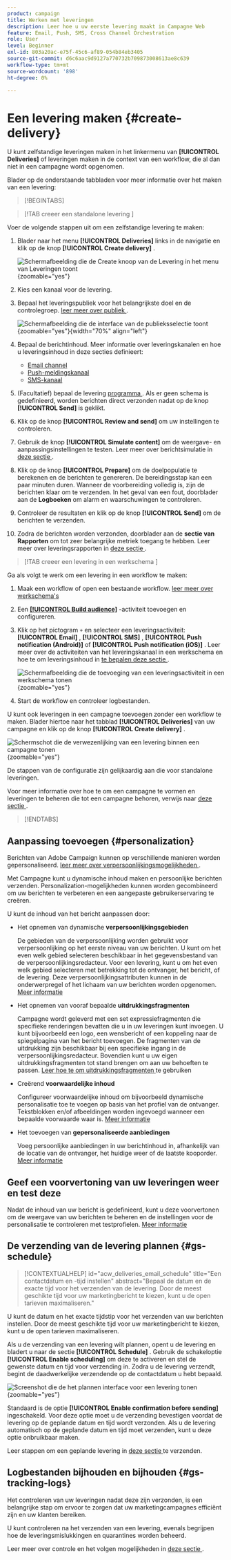 ```yaml
---
product: campaign
title: Werken met leveringen
description: Leer hoe u uw eerste levering maakt in Campagne Web
feature: Email, Push, SMS, Cross Channel Orchestration
role: User
level: Beginner
exl-id: 803a20ac-e75f-45c6-af89-054b84eb3405
source-git-commit: d6c6aac9d9127a770732b709873008613ae8c639
workflow-type: tm+mt
source-wordcount: '898'
ht-degree: 0%

---
```


# Een levering maken {#create-delivery}

U kunt zelfstandige leveringen maken in het linkermenu van **[!UICONTROL Deliveries]** of leveringen maken in de context van een workflow, die al dan niet in een campagne wordt opgenomen.

Blader op de onderstaande tabbladen voor meer informatie over het maken van een levering:

>[!BEGINTABS]

>[!TAB  creeer een standalone levering ]

Voer de volgende stappen uit om een zelfstandige levering te maken:

1. Blader naar het menu **[!UICONTROL Deliveries]** links in de navigatie en klik op de knop **[!UICONTROL Create delivery]** .

   ![ Schermafbeelding die de Create knoop van de Levering in het menu van Leveringen toont ](assets/create-a-delivery.png){zoomable="yes"}

1. Kies een kanaal voor de levering.
1. Bepaal het leveringspubliek voor het belangrijkste doel en de controlegroep. [ leer meer over publiek ](../audience/about-recipients.md).

   ![ Schermafbeelding die de interface van de publieksselectie toont ](assets/select-audience.png){zoomable="yes"}{width="70%" align="left"}

1. Bepaal de berichtinhoud. Meer informatie over leveringskanalen en hoe u leveringsinhoud in deze secties definieert:

   * [Email channel](../email/create-email.md)
   * [Push-meldingskanaal](../push/gs-push.md)
   * [SMS-kanaal](../sms/create-sms.md)

1. (Facultatief) bepaal de levering [ programma ](#gs-schedule). Als er geen schema is gedefinieerd, worden berichten direct verzonden nadat op de knop **[!UICONTROL Send]** is geklikt.
1. Klik op de knop **[!UICONTROL Review and send]** om uw instellingen te controleren.
1. Gebruik de knop **[!UICONTROL Simulate content]** om de weergave- en aanpassingsinstellingen te testen. Leer meer over berichtsimulatie in [ deze sectie ](../preview-test/preview-test.md).
1. Klik op de knop **[!UICONTROL Prepare]** om de doelpopulatie te berekenen en de berichten te genereren. De bereidingsstap kan een paar minuten duren. Wanneer de voorbereiding volledig is, zijn de berichten klaar om te verzenden. In het geval van een fout, doorblader aan de **Logboeken** om alarm en waarschuwingen te controleren.
1. Controleer de resultaten en klik op de knop **[!UICONTROL Send]** om de berichten te verzenden.
1. Zodra de berichten worden verzonden, doorblader aan de **sectie van Rapporten** om tot zeer belangrijke metriek toegang te hebben. Leer meer over leveringsrapporten in [ deze sectie ](../reporting/delivery-reports.md).

>[!TAB  creeer een levering in een werkschema ]

Ga als volgt te werk om een levering in een workflow te maken:

1. Maak een workflow of open een bestaande workflow. [ leer meer over werkschema&#39;s ](../workflows/gs-workflow-creation.md#gs-workflow-steps)
1. Een [**[!UICONTROL Build audience]**](../workflows/activities/build-audience.md) -activiteit toevoegen en configureren.
1. Klik op het pictogram `+` en selecteer een leveringsactiviteit: **[!UICONTROL Email]** , **[!UICONTROL SMS]** , **[!UICONTROL Push notification (Android)]** of **[!UICONTROL Push notification (iOS)]** . Leer meer over de activiteiten van het leveringskanaal in een werkschema en hoe te om leveringsinhoud in [ te bepalen deze sectie ](../workflows/activities/channels.md).

   ![ Schermafbeelding die de toevoeging van een leveringsactiviteit in een werkschema tonen ](assets/add-delivery-in-wf.png){zoomable="yes"}

1. Start de workflow en controleer logbestanden.

U kunt ook leveringen in een campagne toevoegen zonder een workflow te maken. Blader hiertoe naar het tabblad **[!UICONTROL Deliveries]** van uw campagne en klik op de knop **[!UICONTROL Create delivery]** .

![ Schermschot die de verwezenlijking van een levering binnen een campagne tonen ](assets/new-campaign-delivery.png){zoomable="yes"}

De stappen van de configuratie zijn gelijkaardig aan die voor standalone leveringen.

Voor meer informatie over hoe te om een campagne te vormen en leveringen te beheren die tot een campagne behoren, verwijs naar [ deze sectie ](../campaigns/gs-campaigns.md).

>[!ENDTABS]

## Aanpassing toevoegen {#personalization}

Berichten van Adobe Campaign kunnen op verschillende manieren worden gepersonaliseerd. [ leer meer over verpersoonlijkingsmogelijkheden ](../personalization/gs-personalization.md).

Met Campagne kunt u dynamische inhoud maken en persoonlijke berichten verzenden. Personalization-mogelijkheden kunnen worden gecombineerd om uw berichten te verbeteren en een aangepaste gebruikerservaring te creëren.

U kunt de inhoud van het bericht aanpassen door:

* Het opnemen van dynamische **verpersoonlijkingsgebieden**

  De gebieden van de verpersoonlijking worden gebruikt voor verpersoonlijking op het eerste niveau van uw berichten. U kunt om het even welk gebied selecteren beschikbaar in het gegevensbestand van de verpersoonlijkingsredacteur. Voor een levering, kunt u om het even welk gebied selecteren met betrekking tot de ontvanger, het bericht, of de levering. Deze verpersoonlijkingsattributen kunnen in de onderwerpregel of het lichaam van uw berichten worden opgenomen. [Meer informatie](../personalization/personalize.md)

* Het opnemen van vooraf bepaalde **uitdrukkingsfragmenten**

  Campagne wordt geleverd met een set expressiefragmenten die specifieke renderingen bevatten die u in uw leveringen kunt invoegen. U kunt bijvoorbeeld een logo, een wensbericht of een koppeling naar de spiegelpagina van het bericht toevoegen. De fragmenten van de uitdrukking zijn beschikbaar bij een specifieke ingang in de verpersoonlijkingsredacteur. Bovendien kunt u uw eigen uitdrukkingsfragmenten tot stand brengen om aan uw behoeften te passen. [ Leer hoe te om uitdrukkingsfragmenten ](../content/use-expression-fragments.md) te gebruiken

* Creërend **voorwaardelijke inhoud**

  Configureer voorwaardelijke inhoud om bijvoorbeeld dynamische personalisatie toe te voegen op basis van het profiel van de ontvanger. Tekstblokken en/of afbeeldingen worden ingevoegd wanneer een bepaalde voorwaarde waar is. [Meer informatie](../personalization/conditions.md)

* Het toevoegen van **gepersonaliseerde aanbiedingen**

  Voeg persoonlijke aanbiedingen in uw berichtinhoud in, afhankelijk van de locatie van de ontvanger, het huidige weer of de laatste kooporder. [Meer informatie](../msg/offers.md)

## Geef een voorvertoning van uw leveringen weer en test deze

Nadat de inhoud van uw bericht is gedefinieerd, kunt u deze voorvertonen om de weergave van uw berichten te beheren en de instellingen voor de personalisatie te controleren met testprofielen. [Meer informatie](../preview-test/preview-test.md)

## De verzending van de levering plannen {#gs-schedule}

>[!CONTEXTUALHELP]
>id="acw_deliveries_email_schedule"
>title="Een contactdatum en -tijd instellen"
>abstract="Bepaal de datum en de exacte tijd voor het verzenden van de levering. Door de meest geschikte tijd voor uw marketingbericht te kiezen, kunt u de open tarieven maximaliseren."

U kunt de datum en het exacte tijdstip voor het verzenden van uw berichten instellen. Door de meest geschikte tijd voor uw marketingbericht te kiezen, kunt u de open tarieven maximaliseren.

Als u de verzending van een levering wilt plannen, opent u de levering en bladert u naar de sectie **[!UICONTROL Schedule]** . Gebruik de schakeloptie **[!UICONTROL Enable scheduling]** om deze te activeren en stel de gewenste datum en tijd voor verzending in. Zodra u de levering verzendt, begint de daadwerkelijke verzendende op de contactdatum u hebt bepaald.

![ Screenshot die de het plannen interface voor een levering tonen ](assets/schedule.png){zoomable="yes"}

Standaard is de optie **[!UICONTROL Enable confirmation before sending]** ingeschakeld. Voor deze optie moet u de verzending bevestigen voordat de levering op de geplande datum en tijd wordt verzonden. Als u de levering automatisch op de geplande datum en tijd moet verzenden, kunt u deze optie onbruikbaar maken.

Leer stappen om een geplande levering in [ deze sectie ](../monitor/prepare-send.md#schedule-the-send) te verzenden.

## Logbestanden bijhouden en bijhouden {#gs-tracking-logs}

Het controleren van uw leveringen nadat deze zijn verzonden, is een belangrijke stap om ervoor te zorgen dat uw marketingcampagnes efficiënt zijn en uw klanten bereiken.

U kunt controleren na het verzenden van een levering, evenals begrijpen hoe de leveringsmislukkingen en quarantines worden beheerd.

Leer meer over controle en het volgen mogelijkheden in [ deze sectie ](../reporting/gs-reports.md).
